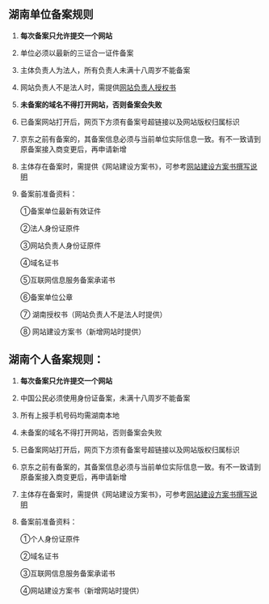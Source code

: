 ## 湖南单位备案规则

1. **每次备案只允许提交一个网站**

2. 单位必须以最新的三证合一证件备案

3. 主体负责人为法人，所有负责人未满十八周岁不能备案

4. 网站负责人不是法人时，需提供[网站负责人授权书](https://badownload.s3.cn-north-1.jdcloud-oss.com/buchongziliao/hunan/hunanshouquanshu.docx)

5. **未备案的域名不得打开网站，否则备案会失败**

6. 已备案网站打开后，网页下方须有备案号超链接以及网站版权归属标识

7. 京东之前有备案的，其备案信息必须与当前单位实际信息一致。有不一致请到原备案接入商变更后，再申请新增

8. 主体存在备案时，需提供《网站建设方案书》，可参考[网站建设方案书撰写说明](https://badownload.s3.cn-north-1.jdcloud-oss.com/buchongziliao/hunan/wzjsfas.docx)

9. 备案前准备资料：

   ①备案单位最新有效证件

   ②法人身份证原件

   ③网站负责人身份证原件
   
   ④域名证书
   
   ⑤互联网信息服务备案承诺书

   ⑥备案单位公章

   ⑦ 湖南授权书（网站负责人不是法人时提供）
   
   ⑧ 网站建设方案书（新增网站时提供）

   

## 湖南个人备案规则：

1. **每次备案只允许提交一个网站**

2. 中国公民必须使用身份证备案，未满十八周岁不能备案

3. 所有上报手机号码均需湖南本地

4. 未备案的域名不得打开网站，否则备案会失败

5. 已备案网站打开后，网页下方须有备案号超链接以及网站版权归属标识

6. 京东之前有备案的，其备案信息必须与当前单位实际信息一致。有不一致请到原备案接入商变更后，再申请新增

7. 主体存在备案时，需提供《网站建设方案书》，可参考[网站建设方案书撰写说明](https://badownload.s3.cn-north-1.jdcloud-oss.com/buchongziliao/hunan/wzjsfas.docx)

8. 备案前准备资料：

   ①个人身份证原件
   
   ②域名证书
   
   ③互联网信息服务备案承诺书
   
   ④网站建设方案书（新增网站时提供）
